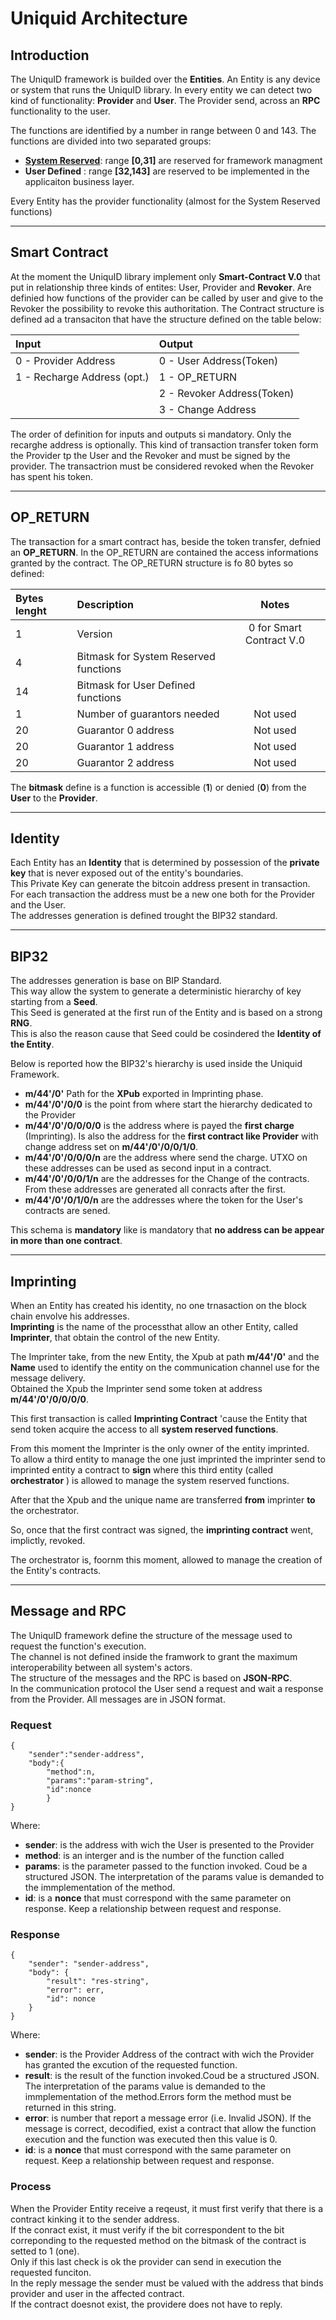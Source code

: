 Uniquid Architecture
====================

Introduction
------------
The UniquID framework is builded over the **Entities**.
An Entity is any device or system that runs the UniquID library.
In every entity we can detect two kind of functionality: **Provider** and **User**.
The Provider send, across an **RPC** functionality to the user.

The functions are identified by a number in range  between 0 and 143.
The functions are divided into two separated groups:

* [**System Reserved**](../Documents/systemreserved.md):  range   **[0,31]** are reserved for framework managment 
* **User Defined** : range **[32,143]**  are reserved to be implemented in the applicaiton business layer.

Every Entity has  the provider functionality (almost for the System Reserved functions)
____

Smart Contract
--------------

At the moment the UniquID library implement only **Smart-Contract V.0** that put in relationship three kinds of entites: User, Provider and **Revoker**.
Are definied how functions of the provider can be called by user and give to the Revoker the possibility to revoke this authoritation.
The Contract structure is defined ad a transaciton that have the structure defined on the table below:

|Input    |Output                                                           | 
|:-----|:-------------------------------------------------------------------| 
| 0 - Provider Address    | 0 - User Address(Token) | 
| 1 - Recharge Address (opt.) | 1 - OP_RETURN |
||2 - Revoker Address(Token) |
||3 - Change Address|

The order of definition for inputs and outputs si mandatory. 
Only the recarghe address is optionally.
This kind of transaction transfer token form the Provider tp the User and the Revoker and must be signed by the provider.
The transactrion must be considered revoked when the Revoker has spent his token.
___
OP_RETURN
---------
The transaction for a smart contract has, beside the token transfer, defnied an **OP_RETURN**.
In the OP_RETURN are contained the access informations granted by the contract.
The OP_RETURN structure is fo 80 bytes so defined:

|Bytes lenght    |Description                                                           |Notes| 
|:-----|:-------------------------------------------------------------------|:---:|
|1|Version| 0 for Smart Contract V.0| 
|4|Bitmask for System Reserved functions ||
|14|Bitmask for User Defined functions ||
|1|Number of guarantors needed|Not used|
|20|Guarantor 0 address|Not used|
|20|Guarantor 1 address|Not used|
|20|Guarantor 2 address|Not used|


The **bitmask** define is a function is accessible (**1**) or denied (**0**) from the **User** to the **Provider**.

___
Identity
--------
Each Entity has an **Identity** that is determined by possession of the **private key** that is never exposed out of the entity's boundaries.<br>
This Private Key can generate the bitcoin address present in transaction.<br>
For each transaction the address must be a new one both for the Provider and the User.<br>
The addresses generation is defined trought the BIP32 standard.

___
BIP32
---
The addresses generation is base on BIP Standard.<br>
This way allow the system to generate a deterministic hierarchy of key starting from a **Seed**.<br>
This Seed is generated at the first run of the Entity and is based on a strong **RNG**.<br>
This is also the reason cause that Seed could be cosindered the **Identity of the Entity**.

Below is reported how the BIP32's hierarchy is used inside the Uniquid Framework.

* **m/44'/0'** Path for the **XPub** exported in Imprinting phase.
* **m/44'/0'/0/0** is the point from where start the hierarchy dedicated to the Provider
* **m/44'/0'/0/0/0/0** is the address where is payed the **first charge** (Imprinting). Is also the address for the **first contract like Provider** with change address set on **m/44'/0'/0/0/1/0**.
* **m/44'/0'/0/0/0/n** are the address where send the charge. UTXO on these addresses can be used as second input in a contract. 
* **m/44'/0'/0/0/1/n** are the addresses for the Change of the contracts. From these addresses are generated all conracts after the first.
* **m/44'/0'/0/1/0/n** are the addresses where the token for the User's contracts are sened.


This schema is **mandatory** like is mandatory that **no address can be appear in more than one contract**.

___
Imprinting
----------
When an Entity has created his identity, no one trnasaction on the block chain envolve his addresses.<br>
**Imprinting** is the name of the processthat allow an other Entity, called **Imprinter**, that obtain the control of the new Entity.<br>

The Imprinter take, from the new Entity, the Xpub at path **m/44'/0'**  and the **Name** used to identify the entity on the communication channel use for the message delivery.<br>
Obtained the Xpub the Imprinter send some token at address **m/44'/0'/0/0/0/0**.

This first transaction is called **Imprinting Contract** 'cause the Entity that send token acquire the access to all **system reserved functions**.

From this moment the Imprinter is the only owner of the entity imprinted.<br>
To allow a third  entity to manage the one just imprinted the imprinter send to imprinted entity a contract to  **sign**  where this third entity (called **orchestrator** ) is allowed to manage the system reserved functions. <br>

After that the Xpub and the unique name are transferred **from** imprinter **to** the orchestrator.

So, once that the first contract was signed, the **imprinting contract** went, implictly, revoked.

The orchestrator is, foornm this moment, allowed to manage the creation of the Entity's contracts.
___

Message and RPC
---
The UniquID framework define the structure of the message used to request the function's execution.<br>
The channel is not defined inside the framwork to grant the maximum interoperability between all system's actors.<br>
The structure of the messages and the RPC is based on **JSON-RPC**.<br>
In the communication protocol the User send a request and wait a response from the Provider.
All messages are in JSON format.

### Request
```
{
    "sender":"sender-address", 
    "body":{
        "method":n, 
        "params":"param-string", 
        "id":nonce
        }
} 
```

Where:<br>
* **sender**: is the address with wich the User is presented to the Provider
* **method**: is an interger and is the number of the function called
* **params**: is the parameter passed to the function invoked. Coud be a structured JSON. The interpretation of the params value is demanded to the immplementation of the method.
* **id**: is a **nonce** that must correspond with the same parameter on response. Keep a relationship between request and response.


### Response
```
{
	"sender": "sender-address",
	"body": {
		"result": "res-string",
		"error": err,
		"id": nonce
	}
}
```
Where:<br>
* **sender**: is the Provider Address of the contract with wich the Provider has granted the excution of the requested function.
* **result**: is the result of the function invoked.Coud be a structured JSON. The interpretation of the params value is demanded to the immplementation of the method.Errors form the method must be returned in this string.
* **error**: is number that report a message error (i.e. Invalid JSON). If the message is correct, decodified, exist a contract that allow the function execution and the function was executed then this value is 0.
* **id**: is a **nonce** that must correspond with the same parameter on request. Keep a relationship between request and response.

### Process
When the Provider Entity receive a reqeust, it must first verify that there is a contract kinking it to the sender address.<br>
If the conract exist, it must verify if the bit correspondent to the bit correponding to the requested method on the bitmask of the contract is setted to 1 (one).<br>
Only if this last check is ok the provider can send in execution the requested funciton.<br>
In the reply message the sender must be valued with the address that binds provider and user in the affected contract. <br>
If the contract doesnot exist, the providere does not have to reply.<br>
